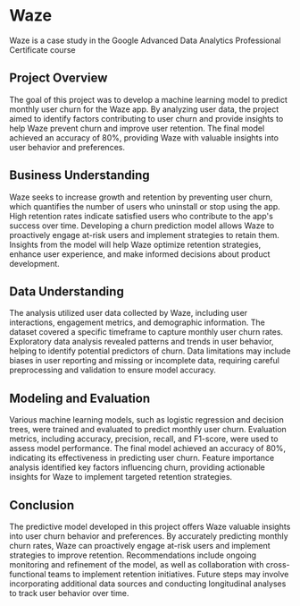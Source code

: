 # Waze
Waze is a case study in the Google Advanced Data Analytics Professional Certificate course

## Project Overview

The goal of this project was to develop a machine learning model to predict monthly user churn for the Waze app. By analyzing user data, the project aimed to identify factors
contributing to user churn and provide insights to help Waze prevent churn and improve user retention. The final model achieved an accuracy of 80%, providing Waze with valuable insights
into user behavior and preferences.

## Business Understanding

Waze seeks to increase growth and retention by preventing user churn, which quantifies the number of users who uninstall or stop using the app. High retention rates indicate satisfied
users who contribute to the app's success over time. Developing a churn prediction model allows Waze to proactively engage at-risk users and implement strategies to retain them. Insights
from the model will help Waze optimize retention strategies, enhance user experience, and make informed decisions about product development.

## Data Understanding

The analysis utilized user data collected by Waze, including user interactions, engagement metrics, and demographic information. The dataset covered a specific timeframe to capture
monthly user churn rates. Exploratory data analysis revealed patterns and trends in user behavior, helping to identify potential predictors of churn. Data limitations may include biases
in user reporting and missing or incomplete data, requiring careful preprocessing and validation to ensure model accuracy.

## Modeling and Evaluation

Various machine learning models, such as logistic regression and decision trees, were trained and evaluated to predict monthly user churn. Evaluation metrics, including accuracy,
precision, recall, and F1-score, were used to assess model performance. The final model achieved an accuracy of 80%, indicating its effectiveness in predicting user churn. Feature
importance analysis identified key factors influencing churn, providing actionable insights for Waze to implement targeted retention strategies.

## Conclusion

The predictive model developed in this project offers Waze valuable insights into user churn behavior and preferences. By accurately predicting monthly churn rates, Waze can proactively
engage at-risk users and implement strategies to improve retention. Recommendations include ongoing monitoring and refinement of the model, as well as collaboration with cross-functional
teams to implement retention initiatives. Future steps may involve incorporating additional data sources and conducting longitudinal analyses to track user behavior over time.
